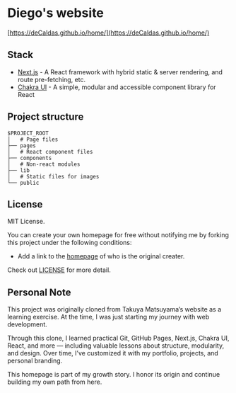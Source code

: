 # Diego's website

[https://deCaldas.github.io/home/](https://deCaldas.github.io/home/)

## Stack

- [Next.js](https://nextjs.org/) - A React framework with hybrid static & server rendering, and route pre-fetching, etc.
- [Chakra UI](https://chakra-ui.com/) - A simple, modular and accessible component library for React

## Project structure

```
$PROJECT_ROOT
│   # Page files
├── pages
│   # React component files
├── components
│   # Non-react modules
├── lib
│   # Static files for images
└── public
```

## License

MIT License.

You can create your own homepage for free without notifying me by forking this project under the following conditions:

- Add a link to the [homepage](https://www.decaldas.github.io/home/) of who is the original creater.

Check out [LICENSE](./LICENSE) for more detail.


## Personal Note

This project was originally cloned from Takuya Matsuyama’s website as a learning exercise. At the time, I was just starting my journey with web development.

Through this clone, I learned practical Git, GitHub Pages, Next.js, Chakra UI, React, and more — including valuable lessons about structure, modularity, and design. Over time, I’ve customized it with my portfolio, projects, and personal branding.

This homepage is part of my growth story. I honor its origin and continue building my own path from here.
